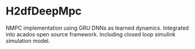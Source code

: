 # H2dfDeepMpc
NMPC implementation using GRU DNNs as learned dynamics. Integrated into acados open source framework. Including closed loop simulink simulation model.

